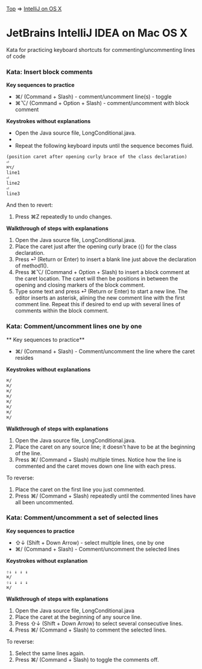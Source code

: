 [Top](README.md) => [IntelliJ on OS X](ij-osx.md)

# JetBrains IntelliJ IDEA on Mac OS X

Kata for practicing keyboard shortcuts for commenting/uncommenting lines of code

### Kata: Insert block comments

**Key sequences to practice**

- ⌘/ (Command + Slash) - comment/uncomment line(s) - toggle
- ⌘⌥/ (Command + Option + Slash) - comment/uncomment with block comment

**Keystrokes without explanations**

- Open the Java source file, LongConditional.java.
-
- Repeat the following keyboard inputs until the sequence becomes fluid.
```
(position caret after opening curly brace of the class declaration)
⏎
⌘⌥/
line1
⏎
line2
⏎
line3
```

And then to revert:

1. Press ⌘Z repeatedly to undo changes.

**Walkthrough of steps with explanations**

1. Open the Java source file, LongConditional.java.
1. Place the caret just after the opening curly brace ({) for the class declaration.
1. Press ⏎ (Return or Enter) to insert a blank line just above the declaration of method1().
1. Press ⌘⌥/ (Command + Option + Slash) to insert a block comment at the caret location. The caret will then be positions in between the opening and closing markers of the block comment.
1. Type some text and press ⏎ (Return or Enter) to start a new line. The editor inserts an asterisk, alining the new comment line with the first comment line. Repeat this if desired to end up with several lines of comments within the block comment.

### Kata: Comment/uncomment lines one by one

** Key sequences to practice**

- ⌘/ (Command + Slash) - Comment/uncomment the line where the caret resides

**Keystrokes without explanations**

```
⌘/
⌘/
⌘/
⌘/
⌘/
⌘/
⌘/
⌘/
```

**Walkthrough of steps with explanations**

1. Open the Java source file, LongConditional.java.
1. Place the caret on any source line; it doesn't have to be at the beginning of the line.
1. Press ⌘/ (Command + Slash) multiple times. Notice how the line is commented and the caret moves down one line with each press.

To reverse:

1. Place the caret on the first line you just commented.
1. Press ⌘/ (Command + Slash) repeatedly until the commented lines have all been uncommented.

### Kata: Comment/uncomment a set of selected lines

**Key sequences to practice**

- ⇧↓ (Shift + Down Arrow) - select multiple lines, one by one
- ⌘/ (Command + Slash) - Comment/uncomment the selected lines

**Keystrokes without explanation**

```
⇧↓ ↓ ↓ ↓
⌘/
⇧↓ ↓ ↓ ↓
⌘/
```

**Walkthrough of steps with explanations**

1. Open the Java source file, LongConditional.java
1. Place the caret at the beginning of any source line.
1. Press ⇧↓ (Shift + Down Arrow) to select several consecutive lines.
1. Press ⌘/ (Command + Slash) to comment the selected lines.

To reverse:

1. Select the same lines again.
1. Press ⌘/ (Command + Slash) to toggle the comments off.


